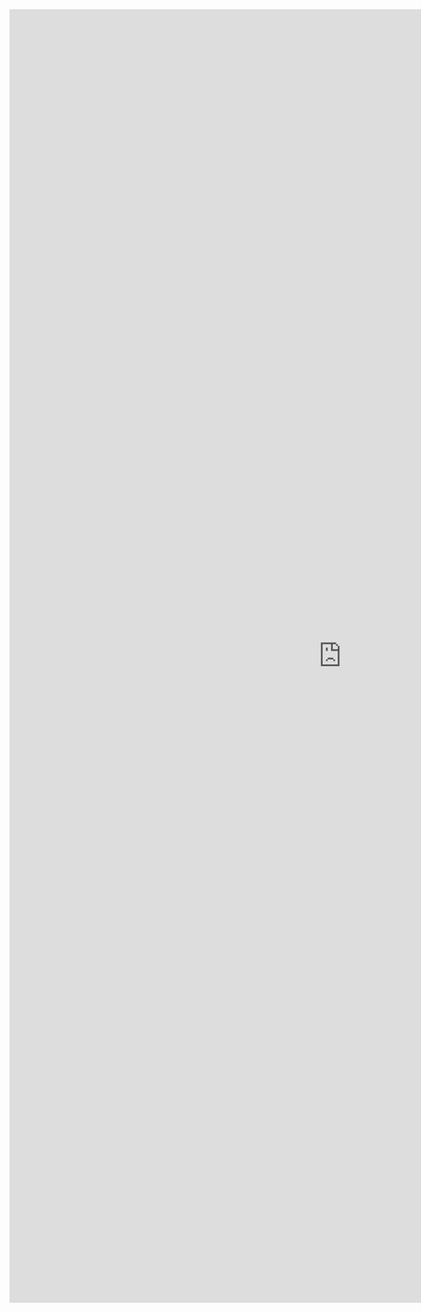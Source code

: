 <iframe allowtransparency="true" frameborder="0" scrolling="yes" src="http://udsfoundation.webs.com/mobi" style="border: none; height: 2300px; width: 1180px;"> </iframe>
